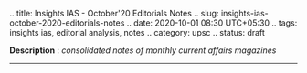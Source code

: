 .. title: Insights IAS - October'20 Editorials Notes
.. slug: insights-ias-october-2020-editorials-notes
.. date: 2020-10-01 08:30 UTC+05:30
.. tags: insights ias, editorial analysis, notes
.. category: upsc
.. status: draft

**Description** : *consolidated notes of monthly current affairs magazines*

***
<!-- TEASER_END -->